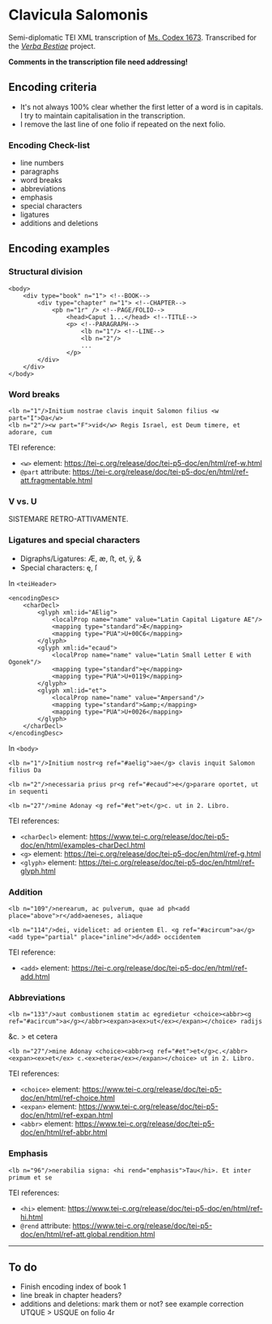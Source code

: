 # Clavicula Salomonis

Semi-diplomatic TEI XML transcription of [Ms. Codex 1673](http://dla.library.upenn.edu/dla/medren/detail.html?id=MEDREN_9962943583503681).
Transcribed for the [_Verba Bestiae_](https://github.com/CIRCSE/VerbaBestiae) project. 


**Comments in the transcription file need addressing!**


## Encoding criteria

- It's not always 100% clear whether the first letter of a word is in capitals. I try to maintain capitalisation in the transcription.
- I remove the last line of one folio if repeated on the next folio.

 

### Encoding Check-list

- line numbers
- paragraphs
- word breaks
- abbreviations
- emphasis
- special characters
- ligatures
- additions and deletions  



## Encoding examples


### Structural division

```
<body>        
    <div type="book" n="1"> <!--BOOK-->
        <div type="chapter" n="1"> <!--CHAPTER-->
            <pb n="1r" /> <!--PAGE/FOLIO-->
                <head>Caput 1...</head> <!--TITLE-->
                <p> <!--PARAGRAPH-->                    
                    <lb n="1"/> <!--LINE-->
                    <lb n="2"/>
                    ...
                </p>
        </div>
    </div>
</body>
```


### Word breaks

```
<lb n="1"/>Initium nostrae clavis inquit Salomon filius <w part="I">Da</w>
<lb n="2"/><w part="F">vid</w> Regis Israel, est Deum timere, et adorare, cum
```

TEI reference:
* `<w>` element: https://tei-c.org/release/doc/tei-p5-doc/en/html/ref-w.html
* `@part` attribute: https://tei-c.org/release/doc/tei-p5-doc/en/html/ref-att.fragmentable.html

### V vs. U
SISTEMARE RETRO-ATTIVAMENTE.

### Ligatures and special characters

- Digraphs/Ligatures: Æ, æ, ﬅ, et, ÿ, &
- Special characters: ę, ſ


<!-- 'de' ligature?-->


In `<teiHeader>`

```
<encodingDesc>
    <charDecl>
        <glyph xml:id="AElig">
            <localProp name="name" value="Latin Capital Ligature AE"/>
            <mapping type="standard">Æ</mapping>
            <mapping type="PUA">U+00C6</mapping>
        </glyph>
        <glyph xml:id="ecaud">
            <localProp name="name" value="Latin Small Letter E with Ogonek"/>
            <mapping type="standard">ę</mapping>
            <mapping type="PUA">U+0119</mapping>
        </glyph>
        <glyph xml:id="et">
            <localProp name="name" value="Ampersand"/>
            <mapping type="standard">&amp;</mapping>
            <mapping type="PUA">U+0026</mapping>
        </glyph>
    </charDecl>
</encodingDesc>
```

In `<body>`

```
<lb n="1"/>Initium nostr<g ref="#aelig">ae</g> clavis inquit Salomon filius Da
```

```
<lb n="2"/>necessaria prius pr<g ref="#ecaud">e</g>parare oportet, ut in sequenti
```

```
<lb n="27"/>mine Adonay <g ref="#et">et</g>c. ut in 2. Libro.
```

TEI references:
- `<charDecl>` element: https://www.tei-c.org/release/doc/tei-p5-doc/en/html/examples-charDecl.html
- `<g>` element: https://tei-c.org/release/doc/tei-p5-doc/en/html/ref-g.html
- `<glyph>` element: https://tei-c.org/release/doc/tei-p5-doc/en/html/ref-glyph.html


### Addition

```
<lb n="109"/>nerearum, ac pulverum, quae ad ph<add place="above">r</add>aeneses, aliaque
```

```
<lb n="114"/>dei, videlicet: ad orientem El. <g ref="#acircum">a</g><add type="partial" place="inline">d</add> occidentem
```

TEI reference:
 - `<add>` element: https://tei-c.org/release/doc/tei-p5-doc/en/html/ref-add.html


### Abbreviations

```
<lb n="133"/>aut combustionem statim ac egredietur <choice><abbr><g ref="#acircum">a</g></abbr><expan>a<ex>ut</ex></expan></choice> radijs
```

&c. > et cetera

```
<lb n="27"/>mine Adonay <choice><abbr><g ref="#et">et</g>c.</abbr><expan><ex>et</ex> c.<ex>etera</ex></expan></choice> ut in 2. Libro.
```

TEI references:
- `<choice>` element: https://www.tei-c.org/release/doc/tei-p5-doc/en/html/ref-choice.html
- `<expan>` element: https://www.tei-c.org/release/doc/tei-p5-doc/en/html/ref-expan.html
- `<abbr>` element: https://www.tei-c.org/release/doc/tei-p5-doc/en/html/ref-abbr.html


### Emphasis

```
<lb n="96"/>nerabilia signa: <hi rend="emphasis">Tau</hi>. Et inter primum et se
```

TEI references:
- `<hi>` element: https://www.tei-c.org/release/doc/tei-p5-doc/en/html/ref-hi.html
- `@rend` attribute: https://www.tei-c.org/release/doc/tei-p5-doc/en/html/ref-att.global.rendition.html

---

## To do
- Finish encoding index of book 1
- line break in chapter headers?
- additions and deletions: mark them or not? see example correction UTQUE > USQUE on folio 4r
